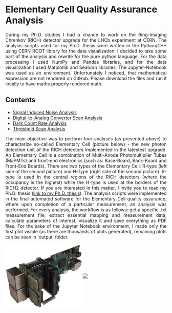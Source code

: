 # Elementary Cell Quality Assurance Analysis
<div align = "justify">
During my Ph.D. studies I had a chance to work on the Ring-Imaging Chrenkov (RICH) detector upgrade for the LHCb experiment at CERN. The analysis scripts used for my Ph.D. thesis were written in the Python/C++ using CERN ROOT library for the data visualization. I decided to take some part of the analysis and rewrite for the pure python language. For the data processing I used NumPy and Pandas libraries, and for the data visualization I used Matplotlib and Seaborn libraries. The Jupyter-Notebook was used as an environment. Unfortunately I noticed, that mathematical expression are not rendered on GitHub. Please download the files and run it locally to have maths properly rendered math.

## Contents
- [Signal Induced Noise Analysis](https://github.com/islazykv/data-science/blob/main/data-analysis/physics/SIN-analysis.ipynb)
- [Digital-to-Analog Converter Scan Analysis](https://github.com/islazykv/data-science/blob/main/data-analysis/physics/DAC-analysis.ipynb)
- [Dark Count Rate Analysis](https://github.com/islazykv/data-science/blob/main/data-analysis/physics/DCR-analysis.ipynb)
- [Threshold Scan Analysis](https://github.com/islazykv/data-science/blob/main/data-analysis/physics/THR-analysis.ipynb)

The main objective was to perform four analyses (as presented above) to characterize so-called Elementary Cell (picture below) - the new photon detection unit of the RICH detectors implemented in the latestest upgrade. An Elementary Cell is a combination of Multi-Anode Photomultiplier Tubes (MaPMTs) and front-end electronics (such as: Base-Board, Back-Board and Front-End Boards). There are two types of the Elementary Cell: R-type (left side of the second picture) and H-Type (right side of the second picture). R-type is used in the central regions of the RICH detectors (where the occupancy is the highest) while the H-type is used at the borders of the RICH2 detector. If you are interested in this matter, I invite you to read my Ph.D. thesis ([link to my Ph.D. thesis](https://islazykv.github.io/islazykv/pdfs/Ph.D.-Particle-Physics.pdf)). The analysis scripts were implemented in the final automated software for the Elementary Cell quality assurance, where upon completion of a particular measurement, an analysis was performed. For every analysis, the workflow is as follows: get a specific .txt measurement file, extract essential mapping and measurement data, calculate parameters of interest, visualize it and save everything as PDF files. For the sake of the Jupyter Notebook environment, I made only the first plot visible (as there are thousands of plots generated), remaining plots can be seen in 'output' folder.

<img width=48% align="center" src="materials\EC_Side_View.png"/><img width=52% align="center" src="materials\ECs_Picture.jpg"/>

</div>
